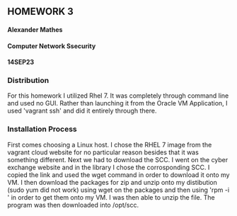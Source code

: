 ## HOMEWORK 3
#### Alexander Mathes
#### Computer Network Ssecurity
#### 14SEP23

### Distribution
For this homework I utilized Rhel 7.  It was completely through command line and used no GUI.
Rather than launching it from the Oracle VM Application, I used 'vagrant ssh' and did it entirely through there.

### Installation Process
First comes choosing a Linux host.  I chose the RHEL 7 image from the vagrant cloud website for no particular reason besides that it was something different.
Next we had to download the SCC.  I went on the cyber exchange website and in the library I chose  the corrosponding SCC.  I copied the link and used the
wget command in order to download it onto my VM.  I then download the packages for zip and unzip onto my distibution (sudo yum did not work) using wget on the packages and then using 'rpm -i <file>' in order to get them onto my VM.  I was then able to unzip the file.  The program was then downloaded into /opt/scc.
